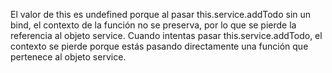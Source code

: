 El valor de this es undefined porque al pasar this.service.addTodo sin un bind, el contexto de la función no se preserva, por lo que se pierde la referencia al objeto service. Cuando intentas pasar this.service.addTodo, el contexto se pierde porque estás pasando directamente una función que pertenece al objeto service.